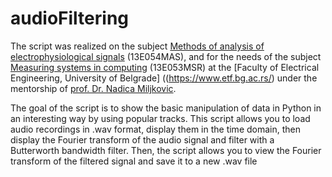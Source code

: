 # audioFiltering

The script was realized on the subject [Methods of analysis of electrophysiological signals](http://automatika.etf.rs/sr/13e054mas) (13E054MAS), and for the needs of the subject [Measuring systems in computing](http://automatika.etf.rs/sr/13e053msr) (13E053MSR) at the [Faculty of Electrical Engineering, University of Belgrade] ((https://www.etf.bg.ac.rs/) under the mentorship of [prof. Dr. Nadica Miljkovic](https://github.com/NadicaSm/). 

The goal of the script is to show the basic manipulation of data in Python in an interesting way by using popular tracks.
This script allows you to load audio recordings in .wav format, display them in the time domain, then display the Fourier transform of the audio signal and filter with a Butterworth bandwidth filter. Then, the script allows you to view the Fourier transform of the filtered signal and save it to a new .wav file


